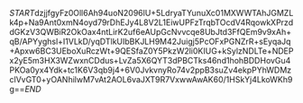 $START$dzjjfgyFz0Oll6Ah94uoN2096lU+5LdryaTYunuXc01MXWWTAhJGMZLk4p+Na9Ant0xmN4oyd79rDhEJy4L8V2L1EiwUPFzTrqbTOcdV4RqowkXPrzddGKzV3QWBiR2OkOax4ntLirK2uf6eAUpGcNvvcqe8UbJtd3FfQEm9v9xAh+qB/APYyghsl+I1VLkD/yqDTlkUIbBKJLH9M42Juigj5PcOFxPGNZrR+sEyqaJq+Apxw6BC3UEboXuRczWt+9QESfaZ0Y5PkzW2li0KIUG+kSylzNDLTe+NDEPx2yE5m3HX3WZwxnCDdus+LvZa5X6QYT3dPBCTks46nd1hohBDDHovGu4PKOa0yx4Ydk+tc1K6V3qb9j4+6V0JvkvnyRo74v2ppB3suZv4ekpPYhWDMzclVvGT0+yOANhilwM7vAt2AOL6vaJXT9R7VxwwAwAK60/1HSkYj4LkoWKh9g==$END$